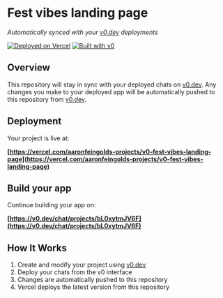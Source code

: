 # Fest vibes landing page

*Automatically synced with your [v0.dev](https://v0.dev) deployments*

[![Deployed on Vercel](https://img.shields.io/badge/Deployed%20on-Vercel-black?style=for-the-badge&logo=vercel)](https://vercel.com/aaronfeingolds-projects/v0-fest-vibes-landing-page)
[![Built with v0](https://img.shields.io/badge/Built%20with-v0.dev-black?style=for-the-badge)](https://v0.dev/chat/projects/bL0xytmJV6F)

## Overview

This repository will stay in sync with your deployed chats on [v0.dev](https://v0.dev).
Any changes you make to your deployed app will be automatically pushed to this repository from [v0.dev](https://v0.dev).

## Deployment

Your project is live at:

**[https://vercel.com/aaronfeingolds-projects/v0-fest-vibes-landing-page](https://vercel.com/aaronfeingolds-projects/v0-fest-vibes-landing-page)**

## Build your app

Continue building your app on:

**[https://v0.dev/chat/projects/bL0xytmJV6F](https://v0.dev/chat/projects/bL0xytmJV6F)**

## How It Works

1. Create and modify your project using [v0.dev](https://v0.dev)
2. Deploy your chats from the v0 interface
3. Changes are automatically pushed to this repository
4. Vercel deploys the latest version from this repository